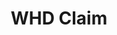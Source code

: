 ---
title: WHD Claim
layout: process
exit: https://webapps.dol.gov/contactwhd/default.aspx
header: Start the filing process with DOL's Wage and Hour Division

before-you-file-markup: "<p>The information below is useful to have on hand when 
filing a complaint with WHD:</p><ul><li>Your name</li><li>Your address and phone number (how you can be contacted)</li><li>The name of the company where you work(ed)</li>"

steps:
  - { text: "Start the process by clicking and filling out the form below or call 1-866-487-9243.", img: "assets/img/icons/steps/Pencil_Icon.png" }
  - { text: "Your complaint will get routed to the nearest field office  to your employer who will contact you.", img: "assets/img/icons/steps/Mail_Icon.png" }
  - { text: "The field office will contact you within 2 business days.", img: "assets/img/icons/steps/Phone_Icon.png" }
  - { text: "We’ll work with you to answer your questions and determine if setting up an investigation is the best course of action.", img: "assets/img/icons/steps/SpeechBubble_Icon.png" }
  - { text: "If an investigation is set up and finds sufficient evidence, you’ll receive a check for wages lost.", img: "assets/img/icons/steps/Check_Icon.png" }


here-to-help:
  - All services are free and confidential, whether you are documented or not.
  - Please remember that your employer cannot terminate you or in any other manner discriminate against you for filing a complaint with WHD.

worker-profile:
  - { description: "Sujhey went through something similar, and exercised her rights to receive back pay.", img: "assets/img/workers/Sujhey_Thumb.jpg", cta: "Read Sujhey's Story", id: "sujhey" }

file:
- { url: "https://www.dol.gov/wecanhelp/howtofilecomplaint.htm", action-cta: "File a Complaint", cta: "File Now" }


---